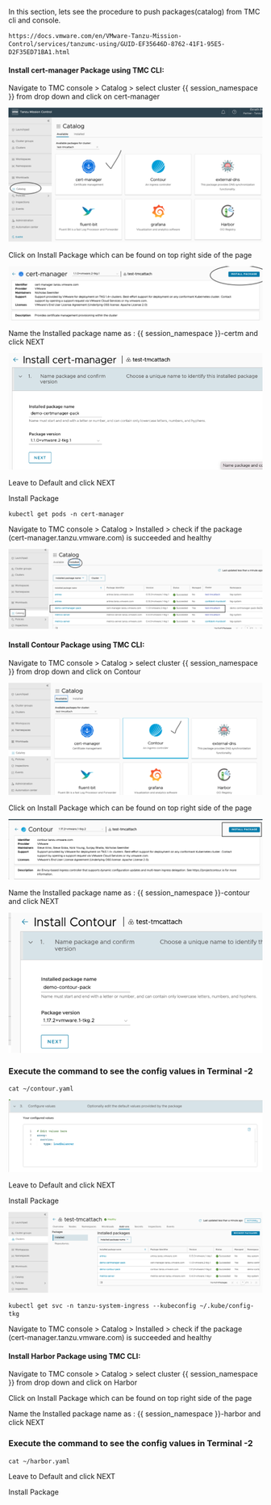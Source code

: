 In this section, lets see the procedure to push packages(catalog) from TMC cli and console. 

```dashboard:open-url
https://docs.vmware.com/en/VMware-Tanzu-Mission-Control/services/tanzumc-using/GUID-EF35646D-8762-41F1-95E5-D2F35ED71BA1.html
```
#### Install cert-manager Package using TMC CLI: 

Navigate to TMC console > Catalog > select cluster {{ session_namespace }} from drop down and click on cert-manager

![TMC install package](images/TMC-6.png)

Click on Install Package which can be found on top right side of the page

![TMC install package](images/TMC-7.png)

Name the Installed package name as : {{ session_namespace }}-certm and click NEXT

![TMC install package](images/TMC-8.png)

Leave to Default and click NEXT

Install Package

```execute
kubectl get pods -n cert-manager
```

Navigate to TMC console > Catalog > Installed > check if the package (cert-manager.tanzu.vmware.com) is succeeded and healthy

![TMC Cluster console](images/TMC-9.png)


#### Install Contour Package using TMC CLI: 

Navigate to TMC console > Catalog > select cluster {{ session_namespace }} from drop down and click on Contour

![TMC Cluster console](images/TMC-10.png)

Click on Install Package which can be found on top right side of the page

![TMC Cluster console](images/TMC-11.png)

Name the Installed package name as : {{ session_namespace }}-contour and click NEXT

![TMC Cluster console](images/TMC-12.png)

### Execute the command to see the config values in Terminal -2

```execute-2
cat ~/contour.yaml
```

![TMC Cluster console](images/TMC-13.png) 

Leave to Default and click NEXT

Install Package

![TMC Cluster console](images/TMC-14.png) 

```execute
kubectl get svc -n tanzu-system-ingress --kubeconfig ~/.kube/config-tkg
```

Navigate to TMC console > Catalog > Installed > check if the package (cert-manager.tanzu.vmware.com) is succeeded and healthy

#### Install Harbor Package using TMC CLI: 

Navigate to TMC console > Catalog > select cluster {{ session_namespace }} from drop down and click on Harbor

Click on Install Package which can be found on top right side of the page

Name the Installed package name as : {{ session_namespace }}-harbor and click NEXT

### Execute the command to see the config values in Terminal -2

```execute-2
cat ~/harbor.yaml
```

Leave to Default and click NEXT

Install Package
